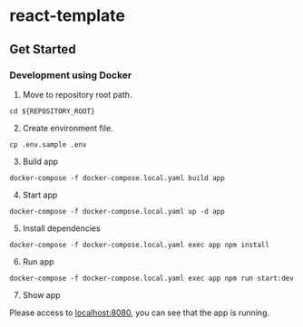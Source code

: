 # react-template

## Get Started

### Development using Docker

1. Move to repository root path.
```
cd ${REPOSITORY_ROOT}
```

2. Create environment file.
```
cp .env.sample .env
```

3. Build app
```
docker-compose -f docker-compose.local.yaml build app
```

4. Start app
```
docker-compose -f docker-compose.local.yaml up -d app
```

5. Install dependencies
```
docker-compose -f docker-compose.local.yaml exec app npm install
```

6. Run app

```
docker-compose -f docker-compose.local.yaml exec app npm run start:dev
```

7. Show app

Please access to [localhost:8080](http://localhost:8080), you can see that the app is running.
